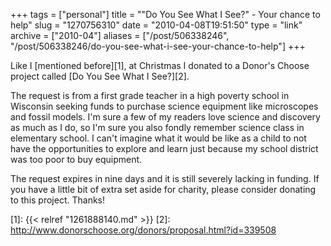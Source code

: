 +++
tags = ["personal"]
title = "\"Do You See What I See?\" - Your chance to help"
slug = "1270756310"
date = "2010-04-08T19:51:50"
type = "link"
archive = ["2010-04"]
aliases = ["/post/506338246", "/post/506338246/do-you-see-what-i-see-your-chance-to-help"]
+++

Like I [mentioned before][1], at Christmas I donated to a Donor's Choose
project called [Do You See What I See?][2].

The request is from a first grade teacher in a high poverty school in
Wisconsin seeking funds to purchase science equipment like microscopes and
fossil models.  I'm sure a few of my readers love science and discovery as
much as I do, so I'm sure you also fondly remember science class in
elementary school.  I can't imagine what it would be like as a child to
not have the opportunities to explore and learn just because my school
district was too poor to buy equipment.

The request expires in nine days and it is still severely lacking in
funding.  If you have a little bit of extra set aside for charity, please
consider donating to this project.  Thanks!

[1]: {{< relref "1261888140.md" >}}
[2]: http://www.donorschoose.org/donors/proposal.html?id=339508
